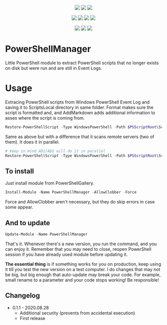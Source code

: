 ﻿<p align="center">
  <a href="https://www.powershellgallery.com/packages/PowerShellManager"><img src="https://img.shields.io/powershellgallery/v/PowerShellManager.svg"></a>
  <a href="https://www.powershellgallery.com/packages/PowerShellManager"><img src="https://img.shields.io/powershellgallery/vpre/PowerShellManager.svg?label=powershell%20gallery%20preview&colorB=yellow"></a>
  <a href="https://github.com/EvotecIT/PowerShellManager"><img src="https://img.shields.io/github/license/EvotecIT/PowerShellManager.svg"></a>
</p>

<p align="center">
  <a href="https://www.powershellgallery.com/packages/PowerShellManager"><img src="https://img.shields.io/powershellgallery/p/PowerShellManager.svg"></a>
  <a href="https://github.com/EvotecIT/PowerShellManager"><img src="https://img.shields.io/github/languages/top/evotecit/PowerShellManager.svg"></a>
  <a href="https://github.com/EvotecIT/PowerShellManager"><img src="https://img.shields.io/github/languages/code-size/evotecit/PowerShellManager.svg"></a>
  <a href="https://www.powershellgallery.com/packages/PowerShellManager"><img src="https://img.shields.io/powershellgallery/dt/PowerShellManager.svg"></a>
</p>

<p align="center">
  <a href="https://twitter.com/PrzemyslawKlys"><img src="https://img.shields.io/twitter/follow/PrzemyslawKlys.svg?label=Twitter%20%40PrzemyslawKlys&style=social"></a>
  <a href="https://evotec.xyz/hub"><img src="https://img.shields.io/badge/Blog-evotec.xyz-2A6496.svg"></a>
  <a href="https://www.linkedin.com/in/pklys"><img src="https://img.shields.io/badge/LinkedIn-pklys-0077B5.svg?logo=LinkedIn"></a>
</p>

# PowerShellManager

Little PowerShell module to extract PowerShell scripts that no longer exists on disk but were run and are still in Event Logs.

# Usage

Extracing PowerShell scripts from Windows PowerShell Event Log and saving it to ScriptsLocal directory in same folder.
Format makes sure the script is formatted and, and AddMarkdown adds additional information to asses where the script is coming from.

```powershell
Restore-PowerShellScript -Type WindowsPowerShell -Path $PSScriptRoot\ScriptsLocal -Verbose -Format -AddMarkdown
```

Same as above but with a difference that it scans remote servers (two of them). It does it in parallel.

```powershell
# Keep in mind AD1/AD2 will do it in parallel
Restore-PowerShellScript -Type WindowsPowerShell -Path $PSScriptRoot\ScriptsRemote -ComputerName AD1, AD2 -Verbose -Format -AddMarkdown
```

## To install

Just install module from PowerShellGallery.

```powershell
Install-Module -Name PowerShellManager -AllowClobber -Force
```

Force and AllowClobber aren't necessary, but they do skip errors in case some appear.

## And to update

```powershell
Update-Module -Name PowerShellManager
```

That's it. Whenever there's a new version, you run the command, and you can enjoy it. Remember that you may need to close, reopen PowerShell session if you have already used module before updating it.

**The essential thing** is if something works for you on production, keep using it till you test the new version on a test computer. I do changes that may not be big, but big enough that auto-update may break your code. For example, small rename to a parameter and your code stops working! Be responsible!

## Changelog

- 0.1.1 - 2020.08.28
  - Additional security (prevents from accidental execution)
  - First release
